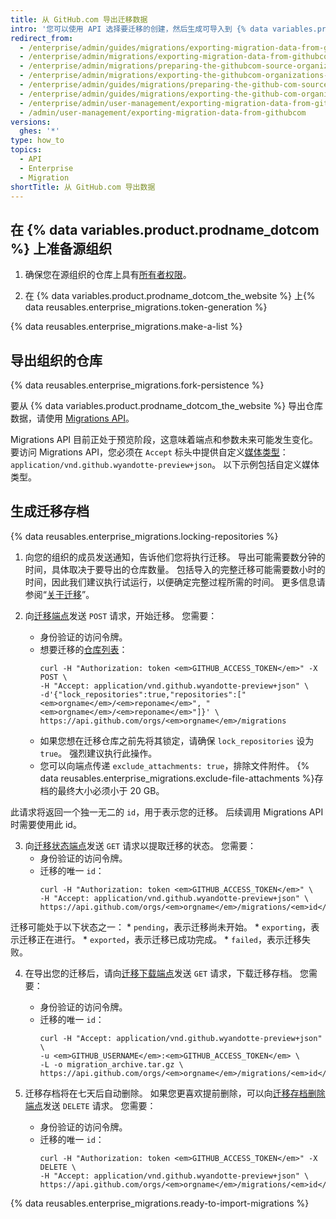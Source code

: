 ```yaml
---
title: 从 GitHub.com 导出迁移数据
intro: '您可以使用 API 选择要迁移的创建，然后生成可导入到 {% data variables.product.prodname_ghe_server %} 实例的迁移存档，从而从 {% data variables.product.prodname_dotcom_the_website %} 上的组织导出迁移数据。'
redirect_from:
  - /enterprise/admin/guides/migrations/exporting-migration-data-from-github-com
  - /enterprise/admin/migrations/exporting-migration-data-from-githubcom
  - /enterprise/admin/migrations/preparing-the-githubcom-source-organization
  - /enterprise/admin/migrations/exporting-the-githubcom-organizations-repositories
  - /enterprise/admin/guides/migrations/preparing-the-github-com-source-organization
  - /enterprise/admin/guides/migrations/exporting-the-github-com-organization-s-repositories
  - /enterprise/admin/user-management/exporting-migration-data-from-githubcom
  - /admin/user-management/exporting-migration-data-from-githubcom
versions:
  ghes: '*'
type: how_to
topics:
  - API
  - Enterprise
  - Migration
shortTitle: 从 GitHub.com 导出数据
---
```


## 在 {% data variables.product.prodname_dotcom %} 上准备源组织

1. 确保您在源组织的仓库上具有[所有者权限](/articles/permission-levels-for-an-organization/)。

2. 在 {% data variables.product.prodname_dotcom_the_website %} 上{% data reusables.enterprise_migrations.token-generation %}

{% data reusables.enterprise_migrations.make-a-list %}

## 导出组织的仓库

{% data reusables.enterprise_migrations.fork-persistence %}

要从 {% data variables.product.prodname_dotcom_the_website %} 导出仓库数据，请使用 <a href="/rest/reference/migrations" class="dotcom-only">Migrations API</a>。

Migrations API 目前正处于预览阶段，这意味着端点和参数未来可能发生变化。 要访问 Migrations API，您必须在 `Accept` 标头中提供自定义[媒体类型](/rest/overview/media-types)：`application/vnd.github.wyandotte-preview+json`。 以下示例包括自定义媒体类型。

## 生成迁移存档

{% data reusables.enterprise_migrations.locking-repositories %}

1. 向您的组织的成员发送通知，告诉他们您将执行迁移。 导出可能需要数分钟的时间，具体取决于要导出的仓库数量。 包括导入的完整迁移可能需要数小时的时间，因此我们建议执行试运行，以便确定完整过程所需的时间。 更多信息请参阅“[关于迁移](/enterprise/admin/migrations/about-migrations#types-of-migrations)”。

2. 向<a href="/rest/reference/migrations#start-an-organization-migration" class="dotcom-only">迁移端点</a>发送 `POST` 请求，开始迁移。 您需要：
    * 身份验证的访问令牌。
    * 想要迁移的[仓库列表](/rest/reference/repos#list-organization-repositories)：
      ```shell
      curl -H "Authorization: token <em>GITHUB_ACCESS_TOKEN</em>" -X POST \
      -H "Accept: application/vnd.github.wyandotte-preview+json" \
      -d'{"lock_repositories":true,"repositories":["<em>orgname</em>/<em>reponame</em>", "<em>orgname</em>/<em>reponame</em>"]}' \
      https://api.github.com/orgs/<em>orgname</em>/migrations
      ```
    *  如果您想在迁移仓库之前先将其锁定，请确保 `lock_repositories` 设为 `true`。 强烈建议执行此操作。
    * 您可以向端点传递 `exclude_attachments: true`，排除文件附件。 {% data reusables.enterprise_migrations.exclude-file-attachments %}存档的最终大小必须小于 20 GB。

  此请求将返回一个独一无二的 `id`，用于表示您的迁移。 后续调用 Migrations API 时需要使用此 id。

3. 向<a href="/rest/reference/migrations#get-an-organization-migration-status" class="dotcom-only">迁移状态端点</a>发送 `GET` 请求以提取迁移的状态。 您需要：
    * 身份验证的访问令牌。
    * 迁移的唯一 `id`：
      ```shell
      curl -H "Authorization: token <em>GITHUB_ACCESS_TOKEN</em>" \
      -H "Accept: application/vnd.github.wyandotte-preview+json" \
      https://api.github.com/orgs/<em>orgname</em>/migrations/<em>id</em>
      ```

  迁移可能处于以下状态之一：
    * `pending`，表示迁移尚未开始。
    * `exporting`，表示迁移正在进行。
    * `exported`，表示迁移已成功完成。
    * `failed`，表示迁移失败。

4. 在导出您的迁移后，请向<a href="/rest/reference/migrations#download-an-organization-migration-archive" class="dotcom-only">迁移下载端点</a>发送 `GET` 请求，下载迁移存档。 您需要：
    * 身份验证的访问令牌。
    * 迁移的唯一 `id`：
      ```shell
      curl -H "Accept: application/vnd.github.wyandotte-preview+json" \
      -u <em>GITHUB_USERNAME</em>:<em>GITHUB_ACCESS_TOKEN</em> \
      -L -o migration_archive.tar.gz \
      https://api.github.com/orgs/<em>orgname</em>/migrations/<em>id</em>/archive
      ```

5. 迁移存档将在七天后自动删除。 如果您更喜欢提前删除，可以向<a href="/rest/reference/migrations#delete-an-organization-migration-archive" class="dotcom-only">迁移存档删除端点</a>发送 `DELETE` 请求。 您需要：
    * 身份验证的访问令牌。
    * 迁移的唯一 `id`：
      ```shell
      curl -H "Authorization: token <em>GITHUB_ACCESS_TOKEN</em>" -X DELETE \
      -H "Accept: application/vnd.github.wyandotte-preview+json" \
      https://api.github.com/orgs/<em>orgname</em>/migrations/<em>id</em>/archive
      ```
{% data reusables.enterprise_migrations.ready-to-import-migrations %}
